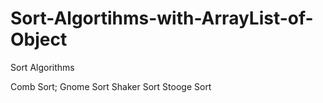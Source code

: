 # Sort-Algortihms-with-ArrayList-of-Object
Sort Algorithms

Comb Sort;
Gnome Sort
Shaker Sort
Stooge Sort
